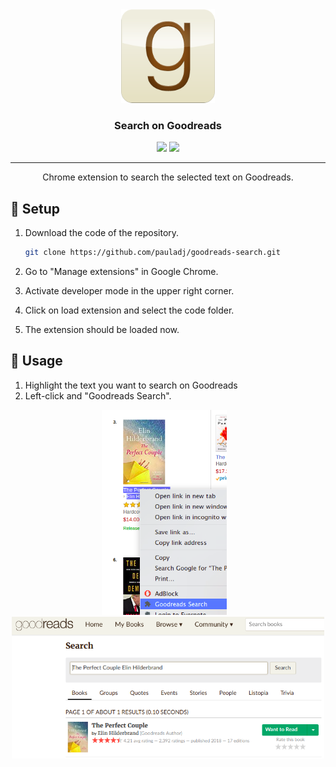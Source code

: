 <div align="center"><img src="img/logo.png" width="150" /></div>

<h3 align="center">Search on Goodreads</h3>

<div align="center">
    <img src="https://img.shields.io/badge/Javascript--yellow?logo=javascript" />
    <img src="https://img.shields.io/badge/Chrome Extension-Manifest v2.0-blue?logo=google" />
</div>

------


<p align="center">Chrome extension to search the selected text on Goodreads.</p>

## 🔧 Setup 

1. Download the code of the repository.

   ```bash
   git clone https://github.com/pauladj/goodreads-search.git
   ```

2. Go to "Manage extensions" in Google Chrome.
3. Activate developer mode in the upper right corner.
4. Click on load extension and select the code folder.
5. The extension should be loaded now.


## 🎈 Usage 

1. Highlight the text you want to search on Goodreads
2. Left-click and "Goodreads Search". 

<div align="center">
<img src="img/amazon.png" width="200" />&nbsp;&nbsp;&nbsp;<img src="img/goodreads.png" width="500" />
</div>

